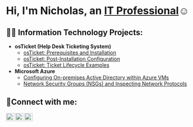 <h1>Hi, I'm Nicholas, an <a href="https://linkedin.com/in/nick4114">IT Professional</a>☺</h1>

<h2>👨‍💻 Information Technology Projects:</h2>

- <b>osTicket (Help Desk Ticketing System)</b>
  - [osTicket: Prerequisites and Installation](https://github.com/nick4114/osticket-prereqs)
  - [osTicket: Post-Installation Configuration](https://github.com/nick4114/post-install-config)
  - [osTicket: Ticket Lifecycle Examples](https://github.com/nick4114/ticket-lifecycle)
- <b>Microsoft Azure</b>
  - [Configuring On-premises Active Directory within Azure VMs](https://github.com/nick4114/configure-ad)
  - [Network Security Groups (NSGs) and Inspecting Network Protocols](https://github.com/nick4114/azure-network-protocols)

<h2>🤳Connect with me:</h2>

[<img align="left" alt="Josh | Twitter" width="22px" src="https://cdn.jsdelivr.net/npm/simple-icons@v3/icons/twitter.svg" />][twitter]
[<img align="left" alt="Josh | LinkedIn" width="22px" src="https://cdn.jsdelivr.net/npm/simple-icons@v3/icons/linkedin.svg" />][linkedin]
[<img align="left" alt="Josh | Instagram" width="22px" src="https://cdn.jsdelivr.net/npm/simple-icons@v3/icons/instagram.svg" />][instagram]

[twitter]: https://twitter.com/
[instagram]: https://www.instagram.com/
[linkedin]: https://linkedin.com/in/

